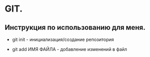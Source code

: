 # GIT. 

## Инструкция по использованию для меня.

* git init - инициализация/создание репозитория

* git add ИМЯ ФАЙЛА - добавление изменений в файл